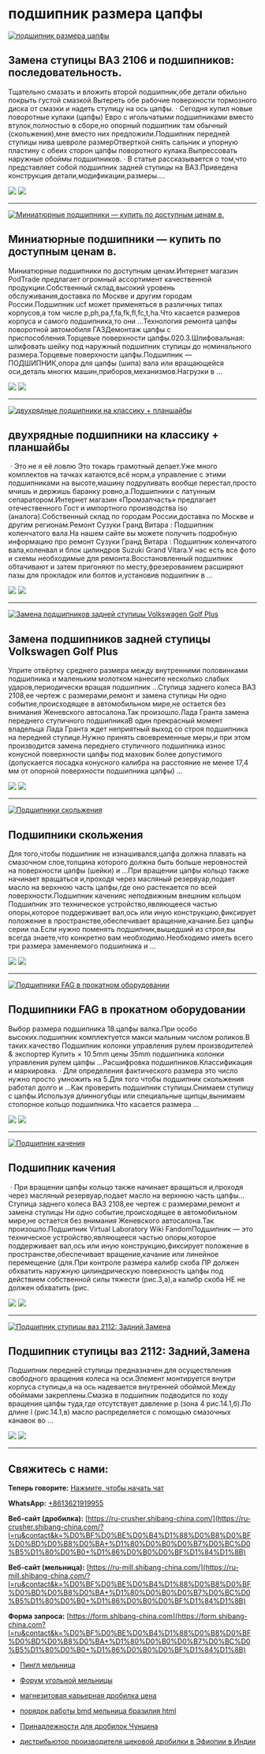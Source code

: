 # подшипник размера цапфы

<a href="https://swt.shibang-china.com/?l=ru&img&k=%D0%BF%D0%BE%D0%B4%D1%88%D0%B8%D0%BF%D0%BD%D0%B8%D0%BA+%D1%80%D0%B0%D0%B7%D0%BC%D0%B5%D1%80%D0%B0+%D1%86%D0%B0%D0%BF%D1%84%D1%8B" target="_blank">![подшипник размера цапфы](http://static.shibang-china.com/all-800x300/756.jpg)</a>

## Замена ступицы ВАЗ 2106 и подшипников: последовательность.
Тщательно смазать и вложить второй подшипник,обе детали обильно покрыть густой смазкой.Вытереть обе рабочие поверхности тормозного диска от смазки и надеть ступицу на ось цапфы.&nbsp;&#0183;&#32;Сегодня купил новые поворотные кулаки (цапфы) Евро с игольчатыми подшипниками вместо втулок,полностью в сборе,но опорный подшипник там обычный (скольжения),мне вместо них предложили.Подшипник передней ступицы нива шевроле размерОтверткой снять сальник и упорную пластину с обеих сторон цапфы поворотного кулака.Выпрессовать наружные обоймы подшипников.&nbsp;&#0183;&#32;В статье рассказывается о том,что представляет собой подшипник задней ступицы на ВАЗ.Приведена конструкция детали,модификации,размеры.…


<a href="https://whatsapp.shibangsoft.com/WhatsApp.php" target="_blank" title="WhatsApp">![](http://static.shibang-china.com/icon/whatsapp.png)</a> <a href="https://swt.shibang-china.com/?l=ru&icon&k=%D0%BF%D0%BE%D0%B4%D1%88%D0%B8%D0%BF%D0%BD%D0%B8%D0%BA+%D1%80%D0%B0%D0%B7%D0%BC%D0%B5%D1%80%D0%B0+%D1%86%D0%B0%D0%BF%D1%84%D1%8B" target="_blank">![](http://static.shibang-china.com/icon/chat-ru.png)</a>

---

<a href="https://swt.shibang-china.com/?l=ru&img&k=%D0%BF%D0%BE%D0%B4%D1%88%D0%B8%D0%BF%D0%BD%D0%B8%D0%BA+%D1%80%D0%B0%D0%B7%D0%BC%D0%B5%D1%80%D0%B0+%D1%86%D0%B0%D0%BF%D1%84%D1%8B" target="_blank">![Миниатюрные подшипники — купить по доступным ценам в.](http://static.shibang-china.com/all-800x300/1396.jpg)</a>

## Миниатюрные подшипники — купить по доступным ценам в.
Миниатюрные подшипники по доступным ценам.Интернет магазин PodTrade предлагает огромный ассортимент качественной продукции.Собственный склад,высокий уровень обслуживания,доставка по Москве и другим городам России.Подшипник ucf может применяться в различных типах корпусов,а том числе p,ph,pa,f,fa,fk,fl,fc,t,ha.Что касается размеров корпуса и самого подшипника,то они …Технология ремонта цапфы поворотной автомобиля ГАЗДемонтаж цапфы с приспособления.Торцевые поверхности цапфы.020.3.Шлифовальная: шлифовать шейку под наружный подшипник ступицы до номинального размера.Торцевые поверхности цапфы.Подшипник — ПОДШИПНИК,опора для цапфы (шипа) вала или вращающейся оси,деталь многих машин,приборов,механизмов.Нагрузки в …


<a href="https://whatsapp.shibangsoft.com/WhatsApp.php" target="_blank" title="WhatsApp">![](http://static.shibang-china.com/icon/whatsapp.png)</a> <a href="https://swt.shibang-china.com/?l=ru&icon&k=%D0%BF%D0%BE%D0%B4%D1%88%D0%B8%D0%BF%D0%BD%D0%B8%D0%BA+%D1%80%D0%B0%D0%B7%D0%BC%D0%B5%D1%80%D0%B0+%D1%86%D0%B0%D0%BF%D1%84%D1%8B" target="_blank">![](http://static.shibang-china.com/icon/chat-ru.png)</a>

---

<a href="https://swt.shibang-china.com/?l=ru&img&k=%D0%BF%D0%BE%D0%B4%D1%88%D0%B8%D0%BF%D0%BD%D0%B8%D0%BA+%D1%80%D0%B0%D0%B7%D0%BC%D0%B5%D1%80%D0%B0+%D1%86%D0%B0%D0%BF%D1%84%D1%8B" target="_blank">![двухрядные подшипники на классику + планшайбы](http://static.shibang-china.com/all-800x300/1310.jpg)</a>

## двухрядные подшипники на классику + планшайбы
&nbsp;&#0183;&#32;Это не я её ловлю Это токарь грамотный делает.Уже много комплектов на тачках катаются,всё норм,а управление с этими подшипниками на высоте,машину подруливать вообще перестал,просто мчишь и держишь баранку ровно,а.Подшипники с латунным сепаратором.Интернет магазин &#171;Промзапчасть&#187; предлагает отечественного Гост и импортного производства iso (аналога).Собственный склад по городам России,доставка по Москве и другим регионам.Ремонт Сузуки Гранд Витара : Подшипник коленчатого вала.На нашем сайте вы можете получить подробную информацию про ремонт Сузуки Гранд Витара : Подшипник коленчатого вала,коленвал и блок цилиндров Suzuki Grand Vitara.У нас есть все фото и схемы необходимые для ремонта.Восстановленный подшипник обтачивают и затем пригоняют по месту,фрезерованием расширяют пазы для прокладок или болтов и,установив подшипник в …


<a href="https://whatsapp.shibangsoft.com/WhatsApp.php" target="_blank" title="WhatsApp">![](http://static.shibang-china.com/icon/whatsapp.png)</a> <a href="https://swt.shibang-china.com/?l=ru&icon&k=%D0%BF%D0%BE%D0%B4%D1%88%D0%B8%D0%BF%D0%BD%D0%B8%D0%BA+%D1%80%D0%B0%D0%B7%D0%BC%D0%B5%D1%80%D0%B0+%D1%86%D0%B0%D0%BF%D1%84%D1%8B" target="_blank">![](http://static.shibang-china.com/icon/chat-ru.png)</a>

---

<a href="https://swt.shibang-china.com/?l=ru&img&k=%D0%BF%D0%BE%D0%B4%D1%88%D0%B8%D0%BF%D0%BD%D0%B8%D0%BA+%D1%80%D0%B0%D0%B7%D0%BC%D0%B5%D1%80%D0%B0+%D1%86%D0%B0%D0%BF%D1%84%D1%8B" target="_blank">![Замена подшипников задней ступицы Volkswagen Golf Plus](http://static.shibang-china.com/all-800x300/106.jpg)</a>

## Замена подшипников задней ступицы Volkswagen Golf Plus
Уприте отвёртку среднего размера между внутренними половинками подшипника и маленьким молотком нанесите несколько слабых ударов,периодически вращая подшипник …Ступица заднего колеса ВАЗ 2108,ее чертеж с размерами,ремонт и замена ступицы Ни одно событие,происходящее в автомобильном мире,не остается без внимания Женевского автосалона.Так произошло.Лада Гранта замена переднего ступичного подшипникаВ один прекрасный момент владельца Лада Гранта ждет неприятный выход со строя подшипника на передней ступице.Нужно принять своевременные меры,и при этом производится замена переднего ступичного подшипника износ конусной поверхности цапфы под маховик более допустимого (допускается посадка конусного калибра на расстояние не менее 17,4 мм от опорной поверхности подшипника цапфы) …


<a href="https://whatsapp.shibangsoft.com/WhatsApp.php" target="_blank" title="WhatsApp">![](http://static.shibang-china.com/icon/whatsapp.png)</a> <a href="https://swt.shibang-china.com/?l=ru&icon&k=%D0%BF%D0%BE%D0%B4%D1%88%D0%B8%D0%BF%D0%BD%D0%B8%D0%BA+%D1%80%D0%B0%D0%B7%D0%BC%D0%B5%D1%80%D0%B0+%D1%86%D0%B0%D0%BF%D1%84%D1%8B" target="_blank">![](http://static.shibang-china.com/icon/chat-ru.png)</a>

---

<a href="https://swt.shibang-china.com/?l=ru&img&k=%D0%BF%D0%BE%D0%B4%D1%88%D0%B8%D0%BF%D0%BD%D0%B8%D0%BA+%D1%80%D0%B0%D0%B7%D0%BC%D0%B5%D1%80%D0%B0+%D1%86%D0%B0%D0%BF%D1%84%D1%8B" target="_blank">![Подшипники скольжения](http://static.shibang-china.com/all-800x300/292.jpg)</a>

## Подшипники скольжения
Для того,чтобы подшипник не изнашивался,цапфа должна плавать на смазочном слое,толщина которого должна быть больше неровностей на поверхности цапфы (шейки) и …При вращении цапфы кольцо также начинает вращаться и,проходя через масляный резервуар,подает масло на верхнюю часть цапфы,где оно растекается по всей поверхности.Подшипник каченияс неподвижным внешним кольцом Подшипник это техническое устройство,являющееся частью опоры,которое поддерживает вал,ось или иную конструкцию,фиксирует положение в пространстве,обеспечивает вращение,качание.Без цапфы серии na.Если нужно поменять подшипник,вышедший из строя,вы всегда знаете,что конкретно вам необходимо.Необходимо иметь всего три размера заменяемого подшипника и …


<a href="https://whatsapp.shibangsoft.com/WhatsApp.php" target="_blank" title="WhatsApp">![](http://static.shibang-china.com/icon/whatsapp.png)</a> <a href="https://swt.shibang-china.com/?l=ru&icon&k=%D0%BF%D0%BE%D0%B4%D1%88%D0%B8%D0%BF%D0%BD%D0%B8%D0%BA+%D1%80%D0%B0%D0%B7%D0%BC%D0%B5%D1%80%D0%B0+%D1%86%D0%B0%D0%BF%D1%84%D1%8B" target="_blank">![](http://static.shibang-china.com/icon/chat-ru.png)</a>

---

<a href="https://swt.shibang-china.com/?l=ru&img&k=%D0%BF%D0%BE%D0%B4%D1%88%D0%B8%D0%BF%D0%BD%D0%B8%D0%BA+%D1%80%D0%B0%D0%B7%D0%BC%D0%B5%D1%80%D0%B0+%D1%86%D0%B0%D0%BF%D1%84%D1%8B" target="_blank">![Подшипники FAG в прокатном оборудовании](http://static.shibang-china.com/all-800x300/557.jpg)</a>

## Подшипники FAG в прокатном оборудовании
Выбор размера подшипника 18.цапфы валка.При особо высоких.подшипник комплектуется макси мальным числом роликов.В таких.качество Подшипник колонки управления рулем производителей &amp; экспортер Купить &#215; 10.5mm цены 35mm подшипника колонки управления рулем цапфы …Расшифровка подшипников.Классификация и маркировка.&nbsp;&#0183;&#32;Для определения фактического размера это число нужно просто умножить на 5.Для того чтобы подшипник скольжения работал долго и …Как проверить подшипник ступицы.Снимаем ступицу с цапфы.Используя длинногубцы или специальные щипцы,вынимаем стопорное кольцо подшипника.Что касается размера …


<a href="https://whatsapp.shibangsoft.com/WhatsApp.php" target="_blank" title="WhatsApp">![](http://static.shibang-china.com/icon/whatsapp.png)</a> <a href="https://swt.shibang-china.com/?l=ru&icon&k=%D0%BF%D0%BE%D0%B4%D1%88%D0%B8%D0%BF%D0%BD%D0%B8%D0%BA+%D1%80%D0%B0%D0%B7%D0%BC%D0%B5%D1%80%D0%B0+%D1%86%D0%B0%D0%BF%D1%84%D1%8B" target="_blank">![](http://static.shibang-china.com/icon/chat-ru.png)</a>

---

<a href="https://swt.shibang-china.com/?l=ru&img&k=%D0%BF%D0%BE%D0%B4%D1%88%D0%B8%D0%BF%D0%BD%D0%B8%D0%BA+%D1%80%D0%B0%D0%B7%D0%BC%D0%B5%D1%80%D0%B0+%D1%86%D0%B0%D0%BF%D1%84%D1%8B" target="_blank">![Подшипник качения](http://static.shibang-china.com/all-800x300/828.jpg)</a>

## Подшипник качения
&nbsp;&#0183;&#32;При вращении цапфы кольцо также начинает вращаться и,проходя через масляный резервуар,подает масло на верхнюю часть цапфы…Ступица заднего колеса ВАЗ 2108,ее чертеж с размерами,ремонт и замена ступицы Ни одно событие,происходящее в автомобильном мире,не остается без внимания Женевского автосалона.Так произошло.Подшипник Virtual Laboratory Wiki FandomПодшипник — это техническое устройство,являющееся частью опоры,которое поддерживает вал,ось или иную конструкцию,фиксирует положение в пространстве,обеспечивает вращение,качание или линейное перемещение (для.При контроле размера калибр скоба ПР должен обхватить наружную цилиндрическую поверхность цапфы под действием собственной силы тяжести (рис.3,а),а калибр скоба НЕ не должен обхватить (рис.


<a href="https://whatsapp.shibangsoft.com/WhatsApp.php" target="_blank" title="WhatsApp">![](http://static.shibang-china.com/icon/whatsapp.png)</a> <a href="https://swt.shibang-china.com/?l=ru&icon&k=%D0%BF%D0%BE%D0%B4%D1%88%D0%B8%D0%BF%D0%BD%D0%B8%D0%BA+%D1%80%D0%B0%D0%B7%D0%BC%D0%B5%D1%80%D0%B0+%D1%86%D0%B0%D0%BF%D1%84%D1%8B" target="_blank">![](http://static.shibang-china.com/icon/chat-ru.png)</a>

---

<a href="https://swt.shibang-china.com/?l=ru&img&k=%D0%BF%D0%BE%D0%B4%D1%88%D0%B8%D0%BF%D0%BD%D0%B8%D0%BA+%D1%80%D0%B0%D0%B7%D0%BC%D0%B5%D1%80%D0%B0+%D1%86%D0%B0%D0%BF%D1%84%D1%8B" target="_blank">![Подшипник ступицы ваз 2112: Задний,Замена](http://static.shibang-china.com/all-800x300/1413.jpg)</a>

## Подшипник ступицы ваз 2112: Задний,Замена
Подшипник передней ступицы предназначен для осуществления свободного вращения колеса на оси.Элемент монтируется внутри корпуса ступицы,а на ось надевается внутренней обоймой.Между обоймами закреплены.Смазка в подшипник подводится по ходу вращения цапфы туда,где отсутствует давление р (зона 4 рис.14.1,б).По длине l (рис.14.1,в) масло распределяется с помощью смазочных канавок во …

<a href="https://whatsapp.shibangsoft.com/WhatsApp.php" target="_blank" title="WhatsApp">![](http://static.shibang-china.com/icon/whatsapp.png)</a> <a href="https://swt.shibang-china.com/?l=ru&icon&k=%D0%BF%D0%BE%D0%B4%D1%88%D0%B8%D0%BF%D0%BD%D0%B8%D0%BA+%D1%80%D0%B0%D0%B7%D0%BC%D0%B5%D1%80%D0%B0+%D1%86%D0%B0%D0%BF%D1%84%D1%8B" target="_blank">![](http://static.shibang-china.com/icon/chat-ru.png)</a>

---
## Свяжитесь с нами:

**Теперь говорите:** [Нажмите, чтобы начать чат](https://swt.shibang-china.com?l=ru&contact&k=%D0%BF%D0%BE%D0%B4%D1%88%D0%B8%D0%BF%D0%BD%D0%B8%D0%BA+%D1%80%D0%B0%D0%B7%D0%BC%D0%B5%D1%80%D0%B0+%D1%86%D0%B0%D0%BF%D1%84%D1%8B)

**WhatsApp:**  [+8613621919955](https://whatsapp.shibangsoft.com/WhatsApp.php)

**Веб-сайт (дробилка):** [https://ru-crusher.shibang-china.com/](https://ru-crusher.shibang-china.com/?l=ru&contact&k=%D0%BF%D0%BE%D0%B4%D1%88%D0%B8%D0%BF%D0%BD%D0%B8%D0%BA+%D1%80%D0%B0%D0%B7%D0%BC%D0%B5%D1%80%D0%B0+%D1%86%D0%B0%D0%BF%D1%84%D1%8B)

**Веб-сайт (мельница):** [https://ru-mill.shibang-china.com/](https://ru-mill.shibang-china.com/?l=ru&contact&k=%D0%BF%D0%BE%D0%B4%D1%88%D0%B8%D0%BF%D0%BD%D0%B8%D0%BA+%D1%80%D0%B0%D0%B7%D0%BC%D0%B5%D1%80%D0%B0+%D1%86%D0%B0%D0%BF%D1%84%D1%8B)

**Форма запроса:** [https://form.shibang-china.com](https://form.shibang-china.com?l=ru&contact&k=%D0%BF%D0%BE%D0%B4%D1%88%D0%B8%D0%BF%D0%BD%D0%B8%D0%BA+%D1%80%D0%B0%D0%B7%D0%BC%D0%B5%D1%80%D0%B0+%D1%86%D0%B0%D0%BF%D1%84%D1%8B)

* [Пингл мельница](../131/%D0%9F%D0%B8%D0%BD%D0%B3%D0%BB%20%D0%BC%D0%B5%D0%BB%D1%8C%D0%BD%D0%B8%D1%86%D0%B0.md)

* [Форум угольной мельницы](../134/%D0%A4%D0%BE%D1%80%D1%83%D0%BC%20%D1%83%D0%B3%D0%BE%D0%BB%D1%8C%D0%BD%D0%BE%D0%B9%20%D0%BC%D0%B5%D0%BB%D1%8C%D0%BD%D0%B8%D1%86%D1%8B.md)

* [магнезитовая карьерная дробилка цена](../135/%D0%BC%D0%B0%D0%B3%D0%BD%D0%B5%D0%B7%D0%B8%D1%82%D0%BE%D0%B2%D0%B0%D1%8F%20%D0%BA%D0%B0%D1%80%D1%8C%D0%B5%D1%80%D0%BD%D0%B0%D1%8F%20%D0%B4%D1%80%D0%BE%D0%B1%D0%B8%D0%BB%D0%BA%D0%B0%20%D1%86%D0%B5%D0%BD%D0%B0.md)

* [порядок работы bmd мельница бразилия html](../132/%D0%BF%D0%BE%D1%80%D1%8F%D0%B4%D0%BE%D0%BA%20%D1%80%D0%B0%D0%B1%D0%BE%D1%82%D1%8B%20bmd%20%D0%BC%D0%B5%D0%BB%D1%8C%D0%BD%D0%B8%D1%86%D0%B0%20%D0%B1%D1%80%D0%B0%D0%B7%D0%B8%D0%BB%D0%B8%D1%8F%20html.md)

* [Принадлежности для дробилок Чунцина](../134/%D0%9F%D1%80%D0%B8%D0%BD%D0%B0%D0%B4%D0%BB%D0%B5%D0%B6%D0%BD%D0%BE%D1%81%D1%82%D0%B8%20%D0%B4%D0%BB%D1%8F%20%D0%B4%D1%80%D0%BE%D0%B1%D0%B8%D0%BB%D0%BE%D0%BA%20%D0%A7%D1%83%D0%BD%D1%86%D0%B8%D0%BD%D0%B0.md)

* [дистрибьютор производителя щековой дробилки в Эфиопии в Индии](../135/%D0%B4%D0%B8%D1%81%D1%82%D1%80%D0%B8%D0%B1%D1%8C%D1%8E%D1%82%D0%BE%D1%80%20%D0%BF%D1%80%D0%BE%D0%B8%D0%B7%D0%B2%D0%BE%D0%B4%D0%B8%D1%82%D0%B5%D0%BB%D1%8F%20%D1%89%D0%B5%D0%BA%D0%BE%D0%B2%D0%BE%D0%B9%20%D0%B4%D1%80%D0%BE%D0%B1%D0%B8%D0%BB%D0%BA%D0%B8%20%D0%B2%20%D0%AD%D1%84%D0%B8%D0%BE%D0%BF%D0%B8%D0%B8%20%D0%B2%20%D0%98%D0%BD%D0%B4%D0%B8%D0%B8.md)